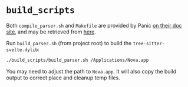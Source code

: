 # `build_scripts`

Both `compile_parser.sh` and `Makefile` are provided by Panic
[on their doc site](https://docs.nova.app/syntax-reference/tree-sitter/#compiling-a-parser),
and may be retrieved from
[here](https://docs.nova.app/syntax-reference/build_script.zip).

Run `build_parser.sh` (from project root) to build the
`tree-sitter-svelte.dylib`:

```sh
./build_scripts/build_parser.sh /Applications/Nova.app
```

You may need to adjust the path to `Nova.app`. It will also copy the build
output to correct place and cleanup temp files.
